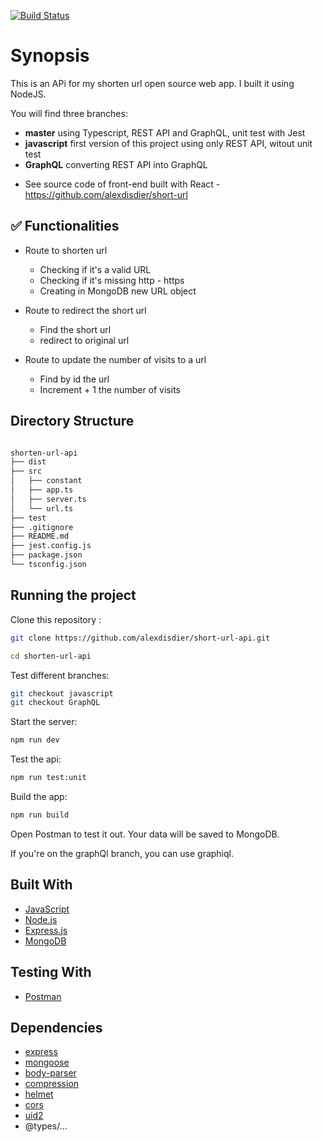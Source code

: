 [![Build Status](https://semaphoreci.com/api/v1/alexdisdier/short-url-api/branches/master/shields_badge.svg)](https://semaphoreci.com/alexdisdier/short-url-api)

# Synopsis

This is an APi for my shorten url open source web app. I built it using NodeJS.

You will find three branches:

- **master** using Typescript, REST API and GraphQL, unit test with Jest
- **javascript** first version of this project using only REST API, witout unit test
- **GraphQL** converting REST API into GraphQL

* See source code of front-end built with React - https://github.com/alexdisdier/short-url

## ✅ Functionalities

- Route to shorten url

  - Checking if it's a valid URL
  - Checking if it's missing http - https
  - Creating in MongoDB new URL object

- Route to redirect the short url
  - Find the short url
  - redirect to original url
- Route to update the number of visits to a url
  - Find by id the url
  - Increment + 1 the number of visits

## Directory Structure

```bash

shorten-url-api
├── dist
├── src
│   ├── constant
│   ├── app.ts
│   ├── server.ts
│   └── url.ts
├── test
├── .gitignore
├── README.md
├── jest.config.js
├── package.json
└── tsconfig.json

```

## Running the project

Clone this repository :

```bash
git clone https://github.com/alexdisdier/short-url-api.git

cd shorten-url-api
```

Test different branches:

```bash
git checkout javascript
git checkout GraphQL
```

Start the server:

```bash
npm run dev
```

Test the api:

```bash
npm run test:unit
```

Build the app:

```bash
npm run build
```

Open Postman to test it out. Your data will be saved to MongoDB.

If you're on the graphQl branch, you can use graphiql.

## Built With

- [JavaScript](https://developer.mozilla.org/bm/docs/Web/JavaScript)
- [Node.js](https://nodejs.org/en/)
- [Express.js](https://expressjs.com/)
- [MongoDB](https://www.mongodb.com/)

## Testing With

- [Postman](https://www.getpostman.com/)

## Dependencies

- [express](https://www.npmjs.com/package/express)
- [mongoose](https://www.npmjs.com/package/mongoose)
- [body-parser](https://www.npmjs.com/package/body-parser)
- [compression](https://www.npmjs.com/package/compression)
- [helmet](https://www.npmjs.com/package/helmet)
- [cors](https://www.npmjs.com/package/cors)
- [uid2](https://www.npmjs.com/package/uid2?activeTab=versions)
- @types/...
